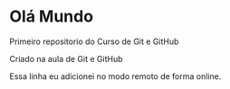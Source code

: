 # Olá Mundo
Primeiro repositorio do Curso de Git e GitHub

Criado na aula de Git e GitHub

Essa linha eu adicionei no modo remoto de forma online.
